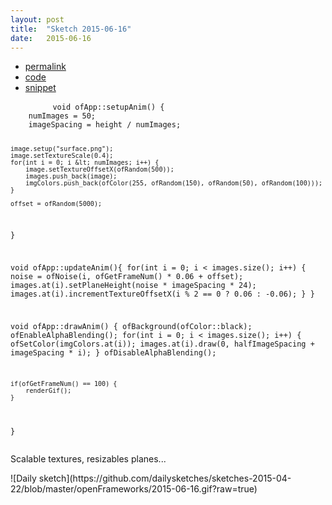 ```yaml
---
layout: post
title:  "Sketch 2015-06-16"
date:   2015-06-16
---
```

<div class="code">
    <ul>
		<li><a href="{% post_url 2015-06-16-sketch %}">permalink</a></li>
		<li><a href="https://github.com/dailysketches/dailySketches/tree/master/sketches/2015-06-16">code</a></li>
		<li><a href="#" class="snippet-button">snippet</a></li>
	</ul>
    <pre class="snippet">
        <code class="cpp">void ofApp::setupAnim() {
    numImages = 50;
    imageSpacing = height / numImages;
    
    image.setup("surface.png");
    image.setTextureScale(0.4);
    for(int i = 0; i &lt; numImages; i++) {
        image.setTextureOffsetX(ofRandom(500));
        images.push_back(image);
        imgColors.push_back(ofColor(255, ofRandom(150), ofRandom(50), ofRandom(100)));
    }
    
    offset = ofRandom(5000);
}

void ofApp::updateAnim(){
    for(int i = 0; i &lt; images.size(); i++) {
        noise = ofNoise(i, ofGetFrameNum() * 0.06 + offset);
        images.at(i).setPlaneHeight(noise * imageSpacing * 24);
        images.at(i).incrementTextureOffsetX(i % 2 == 0 ? 0.06 : -0.06);
    }
}

void ofApp::drawAnim() {
    ofBackground(ofColor::black);
    ofEnableAlphaBlending();
    for(int i = 0; i &lt; images.size(); i++) {
        ofSetColor(imgColors.at(i));
        images.at(i).draw(0, halfImageSpacing + imageSpacing * i);
    }
    ofDisableAlphaBlending();
    
    if(ofGetFrameNum() == 100) {
        renderGif();
    }
}</code>
    </pre>
</div>
<p class="description">Scalable textures, resizables planes...</p>
![Daily sketch](https://github.com/dailysketches/sketches-2015-04-22/blob/master/openFrameworks/2015-06-16.gif?raw=true)
